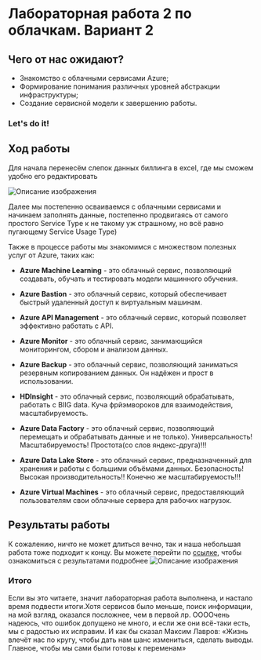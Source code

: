 # Лабораторная работа 2 по облачкам. Вариант 2

## Чего от нас ожидают?

* Знакомство с облачными сервисами Azure;
* Формирование понимания различных уровней абстракции инфраструктуры;
* Создание сервисной модели к завершению работы.

### Let's do it!

## Ход работы

Для начала перенесём слепок данных биллинга в excel, где мы сможем удобно его редактировать 

<image src="пустая_табл_лаб2.jpg" alt="Описание изображения">

Далее мы постепенно осваиваемся с облачными сервисами и начинаем заполнять данные, постепенно продвигаясь от самого простого Service Type к не такому уж страшному, но всё равно пугающему Service Usage Type)

Также в процессе работы мы знакомимся с множеством полезных услуг от Azure, таких как:

* **Azure Machine Learning** - это облачный сервис, позволяющий создавать, обучать и тестировать модели машинного обучения.

* **Azure Bastion** - это облачный сервис, который обеспечивает быстрый удаленный доступ к виртуальным машинам.

* **Azure API Management** - это облачный сервис, который позволяет эффективно работать с API.

* **Azure Monitor** - это облачный сервис, занимающийся мониторингом, сбором и анализом данных.

* **Azure Backup** - это облачный сервис, позволяющий заниматься резервным копированием данных. Он надёжен и прост в использовании.

* **HDInsight** - это облачный сервис, позволяющий обрабатывать, работать  с BIIG data. Куча фрйэмвороков для взаимодействия, масштабируемость.

* **Azure Data Factory** - это облачный сервис, позволяющий перемещать и обрабатывать данные и не только). Универсальность! Масштабируемость! Простота(со слов яндекс-друга)!!!

* **Azure Data Lake Store** - это облачный сервис, предназначенный для хранения и работы с большими объёмами данных. Безопасность! Высокая производительность!! Конечно же масштабируемость!!!

* **Azure Virtual Machines** - это облачный сервис, предоставляющий пользователям свои облачные сервера для рабочих нагрузок.


## Результаты работы 
К сожалению, ничто не может длиться вечно, так и наша небольшая работа тоже подходит к концу. Вы можете перейти по [ссылке](https://docs.google.com/spreadsheets/d/1mWCmKERBdnl6kYehExm7Wq1iJ_Y5_x4N0apKDMtbiwY/edit?gid=0#gid=0), чтобы ознакомиться с результатами подробнее 
<image src="табл_лаб1.jpg" alt="Описание изображения">

### Итого

Если вы это читаете, значит лабораторная работа выполнена, и настало время подвести итоги.Хотя сервисов было меньше, поиск информации, на мой взгляд, оказался посложнее, чем в первой лр. ООООчень надеюсь, что  ошибок допущено не много, и если же они всё-таки есть, мы с радостью их исправим. И как бы сказал Максим Лавров: «Жизнь влечёт нас по кругу, чтобы дать нам шанс измениться, сделать выводы. Главное, чтобы мы сами были готовы к переменам»

